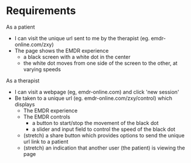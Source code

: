 # Requirements

As a patient
- I can visit the unique url sent to me by the therapist (eg. emdr-online.com/zxy)
- The page shows the EMDR experience
    - a black screen with a white dot in the center
    - the white dot moves from one side of the screen to the other, at varying speeds

As a therapist 
- I can visit a webpage (eg, emdr-online.com) and click 'new session'
- Be taken to a unique url (eg. emdr-online.com/zxy/control) which displays
    - The EMDR experience
    - The EMDR controls
        - a button to start/stop the movement of the black dot
        - a slider and input field to control the speed of the black dot
    - (stretch) a share button which provides options to send the unique url link to a patient
    - (stretch) an indication that another user (the patient) is viewing the page
